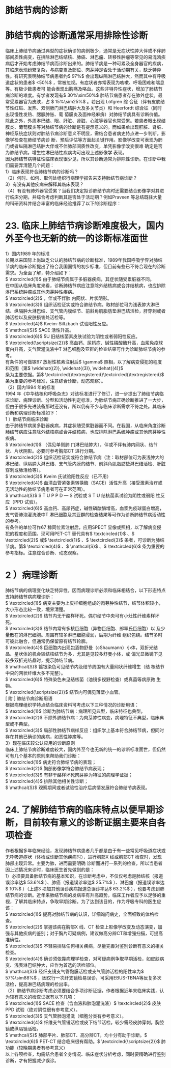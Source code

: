 # 肺结节病的诊断  
#  肺结节病的诊断通常采用排除性诊断  
临床上肺结节病通过典型的症状确诊的病例极少，通常是无症状性肿大伴或不伴肺部间质性病变，在排除淋巴结结核、肺癌、淋巴瘤、转移性肿瘤等常见的易混淆疾病后才开始考虑肺结节病而诊断出来的。肺结节病是一种可累及全身器官的疾病，其临床表现纷繁复杂，与病变累及部位、肉芽肿是否处于活动期有关，缺乏特异性。有研究表明肺结节病患者约$ 97\%$  会出现纵隔淋巴结肿大，然而其中有呼吸道症状的患者$ <50\%$ ，常被忽视。有症状者亦常表现为咳嗽、呼吸困难和喘息等。有极少数患者可 能会表现出胸痛及咯血。这些非特异性症状，增加了肺结节病诊断的难度。有学者发现有$ 30\%\sim50\%$  肺结节病患者存在肺外症状。最常受累器官为皮肤，占 $ 15\%\sim25\%$  。若出现 Löfgren  综 合征（伴有皮肤结节性红斑、发热、双侧肺门淋巴结肿大及多关节炎）和 Heerfordt  综合征（同时出现慢性发热、腮腺肿胀、葡 萄膜炎及面神经麻痹）对肺结节病具有诊断价值。除此之外，外周淋巴结、眼、肝脏、肾脏、心脏等器官也常受累。若患者眼出现结膜炎、葡萄膜炎等对肺结节病的诊断是有提示意义的。而如果单出现肝脏、肾脏、神经系统症状则对肺结节病诊断意义不明显，需结合患者病史特点进一步判断。影像学检查在肺结节病诊 断、预后评估等方面起关键作用。影像学改变可表现为肺门或者纵隔淋巴结肿大伴或不伴肺部间质性改变，单凭影像学改变很难 确定是否为肺结节病，增生性淋巴结性疾病均可出现上述影像学 表现。  
因为肺结节病特征性临床表现很少见，所以其诊断通常为排除性诊断。在诊断中我们需要弄清楚几个问题：  
1）临床表现符合肺结节病的诊断吗？  
（2）何时、如何、取何处组织行病理学报告来支持肺结节病诊断？  
3）有没有其他疾病来解释其临床表现？  
（4）有没有肺外器官受累？当我们决定拟诊肺结节病时还需要结合影像学对其进行临床分期，并综合考虑判断其是否处于活动期？例如Praveen 等总结既往大量的科研资料并结合丰富的临床经验推荐了以下的诊断程序：  
# 23. 临床上肺结节病诊断难度极大，国内外至今也无新的统一的诊断标准面世  
1）国内1989 年的标准  
长期以来国际上尚缺乏公认的肺结节病的诊断标准，1989年我国呼吸学界对肺结节病的临床诊断提出了符合我国国情的初步标准，但目前有些已不符合现在的诊断需求。为全面了解，特介绍如下：  
$ \textcircled{1}$    由于肺结节病属于多脏器疾病，其症状随受累脏器不同。  
在中国从临床角度来看，诊断肺结节病应注意除外结核病或合并结核病，也应排除淋巴系统肿瘤或其他肉芽肿性疾病。  
$ \textcircled{2}$     ，伴或不伴肺 内网状、片状阴影。  
$ \textcircled{3}$    组织活检证实或符合肺结节病。取材部位可为浅表肿大淋巴结、纵隔肿大淋巴结、支气管内膜结节、前斜角肌脂肪垫淋巴结活检，肝穿刺或者肺活检以及皮肤损害处活检等。  
$ \textcircled{4}$    Kveim-Siltzbach 试验阳性反应。  
$ \mathcal{S}$    SACE 活性升高。  
$ \textcircled{6}$    5U 旧结核菌素皮肤试验为阴性或者弱阳性反应。  
$ \textcircled{\scriptsize{2}}$    高血钙、尿钙症、碱性磷酸酶升高，血浆免疫球蛋白升高，支气管灌洗液中T 淋巴细胞及亚群的检查结果可作为诊断肺结节病的参考。  
有条件的可做镓67 放射性核素注射后$ \gamma$  照相，以了解病变侵犯的程度和范围（第$ \widehat{(2)}, \widehat{(3)}, \widehat{(4)}$    
条为主要依据。第$ \textcircled{\textregistered}\textcircled{\textregistered}$    条为重要的参考标准，注意综合诊断，动态观察）。  
（2）国内1994 年的标准  
1994 年《中华结核和呼吸杂志》对该标准进行了修订，进一步提出了肺结节病临床诊断、病理诊断、分型和活动性判定标准，为肺结节病正确诊断推进了一大步，但由于很多先进装备那时还没有，所以仍有不少与临床诊断需求不符之处。其临床诊断和病理诊断标准如下：  
1 ）肺结节病临床诊断  
由于肺结节病属多脏器疾病，其症状随受累脏器而不同。在我国，从临床角度诊断肺结节病应注意除外结核病或合并结核病，也应排除淋巴系统肿瘤或其他肉芽肿性疾病。  
$ \textcircled{1}$     （偶见单侧肺 门淋巴结肿大），伴或不伴有肺内网状、结节状、片状阴影。必要时参考胸部CT 进行分期。  
$ \textcircled{2}$    组织活检证实或符合肺结节病（注：取材部位可为表浅肿大的淋巴结、纵隔肿大淋巴结、支气管内膜的结节、前斜角肌脂肪垫淋巴结活检、肝脏穿刺或肺活检等）。  
$ \textcircled{3}$    Kveim 氏试验阳性反应（已不用）  
$ \textcircled{4}$    血清血管紧张素转换酶（SACE）活性升高（接受激素治疗或无活动性的肺结节病患者可在正常范围）。  
$ \mathcal{S}$     S T U P P D — S  试验或 S T U  结核菌素试验为阴性或弱阳 性反应（PPD 试验）。  
$ \textcircled{6}$    高血钙、高尿钙症，碱性磷酸酶增高，血浆免疫球蛋白增高，支气管肺泡灌洗液中T 淋巴细胞及其亚群的检查结果等可作为诊断肺结节病活动性的参考。  
有条件的单位可作67 稼同位素注射后，应用SPECT 显像或照相，以了解病变侵犯的程度和范围。现可用PET-CT 替代具有$ \textcircled{1}$    、$ \textcircled{2}$    或$ \textcircled{1}$    、$ \textcircled{3}$    条者，可诊断为肺结节病。第$ \textcircled{4}$    、$ \mathcal{S}$    、$ \textcircled{6}$    条为重要的参考指标。注意综合诊断、动态观察。  
# 2 ）病理诊断  
肺结节病的病理变化缺乏特异性，因而病理诊断必须和临床相结合，以下形态特点支持肺结节病病理诊断：  
$ \textcircled{1}$    病变主要为上皮样细胞组成的肉芽肿性结节，结节体积较小，大小形态比较一致，境界清楚。  
$ \textcircled{2}$    结节内无干酪样坏死。偶尔结节中央可有小灶性纤维素样坏死。  
$ \textcircled{3}$     结节内常有多核巨细胞（异物巨细胞、郎罕氏巨细胞）以 及少量散在的淋巴细胞。周围有较多淋巴细胞浸润，后期为纤维 组织包绕。结节多时可彼此融合，但通常仍保留原有结节轮廓。  
$ \textcircled{4}$    巨细胞内出现包涵物舒曼（cShaumann）小体，双折光结晶、星状体的机会较结核结节为多，尤其是见较多舒曼小体，或 偏光显微镜下见较多双折光结晶时，提示肺结节病。  
$ \mathcal{S}$     镀银染色可见结节内及结节周围有大量网状纤维增生（结 核结节中央的网状纤维大多不完整）。  
$ \textcircled{6}$     特殊染色未见结核菌（油镜多视野检查）或真菌等病原微 生物。  
$ \textcircled{\scriptsize{2}}$    结节内可偶见薄壁小血管。  
[  附 ]  肺结节病诊断用语  
根据病理组织学特点结合临床资料可考虑以下三种情况的诊断用语：  
$ \textcircled{1}$    诊断为肺结节病：病理所见典型，临床特征也典型。  
$ \textcircled{2}$    不除外肺结节病：为肉芽肿性病变，病理特征不典型，临床典型或不典型。  
$ \textcircled{3}$    局部性肺结节病样反应：组织学上基本符合肺结节病，但同时存在其他已确诊的疾病，如恶性肿瘤等。  
3）现在临床较公认应用的诊断原则  
临床上肺结节病诊断难度较大，国内外至今也无新的统一的诊断标准面世，但仍然可有几个基本的原则来帮助我们诊断：  
$ \textcircled{1}$    病史符合肺结节病的表现；  
$ \textcircled{2}$    胸部影像学符合肺结节病表现；  
$ \textcircled{3}$    有非干酪样坏死肉芽肿为特征的病理学证据；  
$ \textcircled{4}$    排除其他相关性诊断；  
$ \mathcal{S}$    观察期间或者试验性治疗后病情发展符合肺结节病表现。  
# 24. 了解肺结节病的临床特点以便早期诊断，目前较有意义的诊断证据主要来自各项检查  
作者根据多年临床经验，发现肺结节病患者几乎都是由于有一些常见呼吸道症状或无呼吸道症状（体检或诊断其他疾病时），进行胸部X 线或胸部CT 检查时，发现肺部出现异常。主要为肺，进而需要明确 诊断而进行一系列的检查，所以当患者因上述情况来诊时，临床医生首先做到的是：  
1）必须要具备肺结节病的基本知识，在诊断考虑中，不仅仅考虑是肺结核（报道误诊率达$ 53.6\%$ ）、肺癌（报道误诊率达$ 25.7\%$ ）、淋巴瘤（报道误诊率达$ 10\%$ ）（上述3 项加其他误诊疾病报道总误诊率达$ 63.2\%$ ），也要考虑到肺结节病的诊断。近年来肺结节病的发病率有升高趋势，临床工作者应予以足够的重视，了解其临床特点，争取早期诊断。为了达到该目的，作为呼吸专科的医生应该：  
$ \textcircled{1}$    提高对肺结节病的认识，详细询问病史，全面细致的体格检查。  
$ \textcircled{2}$    掌握该病在胸部X 线、CT 检查上影像学改变及动态演变，加强与其他疾病的鉴别；对于胸片可疑病例，建议做高分辨CT和增强扫描，可提高准确性。  
$ \textcircled{3}$    不轻易排除任何相关疾病，尽量完善对鉴别诊断有意义的相关检查。  
$ \textcircled{4}$    确诊须依靠病理学检查，对可疑病例争取早期活检，如皮肤病变、浅表淋巴结肿大，应作为首选的活检部位。  
$ \mathcal{S}$    经纤支镜支气管黏膜活检或支气管肺活检的阳性率为$ 57\%\sim88\%$ ，因仅行一次纤支镜检易误诊，可采用EBUS-TBNA等反复多次活检，提高淋巴结病理的检出率。  
（2）肺结节病诊断考虑必须要结合多项诊断证据，作者根据近年来临床实践，认为较有意义的检查证据有以下几项：  
$ \textcircled{1}$    SACE 检查（含血液和肺泡灌洗液）$ \textcircled{2}$    皮肤PPD 试验（绝对阴性很有参考意义）。  
$ \textcircled{3}$    支气管肺泡灌洗（细胞分类有参考意义）。  
$ \textcircled{4}$    纤维支气管镜活检或皮下结节活检。较少需经皮肺穿刺。胸腔镜或纵隔镜活检。  
$ \mathcal{S}$    肺部平片、肺部CT、高分辨CT，均十分有助于诊断。$ \textcircled{6}$    PET-CT 结合临床很有帮助。$ \textcircled{\scriptsize{2}}$    肺功能（较晚期患者有参考意义）  
以上各项检查，均需结合患者全身情况、临床症状分析考虑，同时要精确进行鉴别诊断，才有把握减少误诊。  